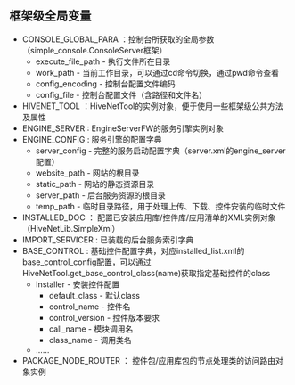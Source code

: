 ## 框架级全局变量

- CONSOLE_GLOBAL_PARA ：控制台所获取的全局参数（simple_console.ConsoleServer框架）
  - execute_file_path - 执行文件所在目录
  - work_path - 当前工作目录，可以通过cd命令切换，通过pwd命令查看
  - config_encoding - 控制台配置文件编码
  - config_file - 控制台配置文件（含路径和文件名）
- HIVENET_TOOL ：HiveNetTool的实例对象，便于使用一些框架级公共方法及属性
- ENGINE_SERVER : EngineServerFW的服务引擎实例对象
- ENGINE_CONFIG : 服务引擎的配置字典
  - server_config - 完整的服务启动配置字典（server.xml的engine_server配置）
  - website_path - 网站的根目录
  - static_path - 网站的静态资源目录
  - server_path - 后台服务资源的根目录
  - temp_path - 临时目录路径，用于处理上传、下载、控件安装的临时文件
- INSTALLED_DOC ： 配置已安装应用库/控件库/应用清单的XML实例对象（HiveNetLib.SimpleXml）
- IMPORT_SERVICER : 已装载的后台服务索引字典
- BASE_CONTROL : 基础控件配置字典，对应installed_list.xml的base_control_config配置，可以通过HiveNetTool.get_base_control_class(name)获取指定基础控件的class
  - Installer - 安装控件配置
    - default_class - 默认class
    - control_name - 控件名
    - control_version - 控件版本要求
    - call_name - 模块调用名
    - class_name - 调用类名
  - ……
- PACKAGE_NODE_ROUTER ： 控件包/应用库包的节点处理类的访问路由对象实例







